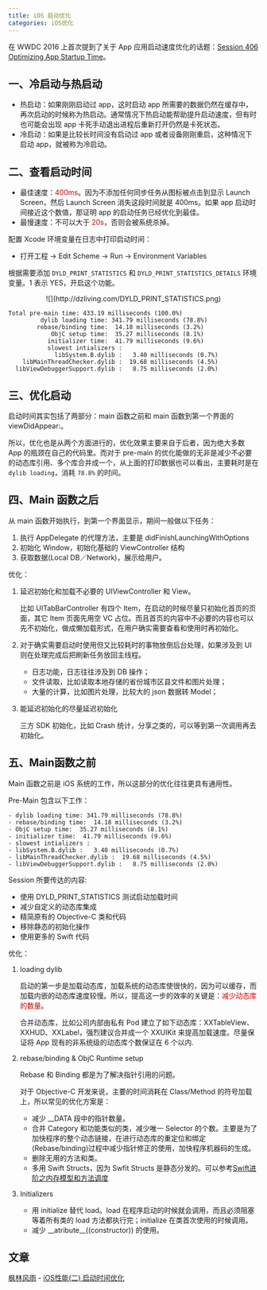 ```yaml
---
title: iOS 启动优化
categories: iOS优化
---
```


在 WWDC 2016 上首次提到了关于 App 应用启动速度优化的话题：[Session 406 Optimizing App Startup Time](https://developer.apple.com/videos/play/wwdc2016/406/)。

## 一、冷启动与热启动

* 热启动：如果刚刚启动过 app，这时启动 app 所需要的数据仍然在缓存中，再次启动的时候称为热启动。通常情况下热启动能帮助提升启动速度，但有时也可能会出现 app 卡死手动退出进程后重新打开仍然是卡死状态。
* 冷启动：如果是比较长时间没有启动过 app 或者设备刚刚重启，这种情况下启动 app，就被称为冷启动。


## 二、查看启动时间

* 最佳速度：<font color=#cc0000>400ms</font>。因为不添加任何同步任务从图标被点击到显示 Launch Screen，然后 Launch Screen 消失这段时间就是 400ms。如果 app 启动时间接近这个数值，那证明 app 的启动任务已经优化到最佳。
* 最慢速度：不可以大于 <font color=#cc0000>20s</font>，否则会被系统杀掉。

配置 Xcode 环境变量在日志中打印启动时间：

* 打开工程 -> Edit Scheme -> Run -> Environment Variables

根据需要添加 `DYLD_PRINT_STATISTICS` 和 `DYLD_PRINT_STATISTICS_DETAILS` 环境变量。1 表示 YES，开启这个功能。

<center>
![](http://dzliving.com/DYLD_PRINT_STATISTICS.png)
</center>

```
Total pre-main time: 433.19 milliseconds (100.0%)
         dylib loading time: 341.79 milliseconds (78.8%)
        rebase/binding time:  14.18 milliseconds (3.2%)
            ObjC setup time:  35.27 milliseconds (8.1%)
           initializer time:  41.79 milliseconds (9.6%)
           slowest intializers :
             libSystem.B.dylib :   3.40 milliseconds (0.7%)
    libMainThreadChecker.dylib :  19.68 milliseconds (4.5%)
  libViewDebuggerSupport.dylib :   8.75 milliseconds (2.0%)
```


## 三、优化启动

启动时间其实包括了两部分：main 函数之前和 main 函数到第一个界面的 viewDidAppear:。

所以，优化也是从两个方面进行的，优化效果主要来自于后者，因为绝大多数 App 的瓶颈在自己的代码里。而对于 pre-main 的优化能做的无非是减少不必要的动态库引用、多个库合并成一个，从上面的打印数据也可以看出，主要耗时是在 `dylib loading`，消耗 `78.8%` 的时间。


## 四、Main 函数之后

从 main 函数开始执行，到第一个界面显示，期间一般做以下任务：

1. 执行 AppDelegate 的代理方法，主要是 didFinishLaunchingWithOptions
2. 初始化 Window，初始化基础的 ViewController 结构
3. 获取数据(Local DB／Network)，展示给用户。

优化：

1. 延迟初始化和加载不必要的 UIViewController 和 View。

	比如 UITabBarController 有四个 Item，在启动的时候尽量只初始化首页的页面，其它 Item 页面先用空 VC 占位。而且首页的内容中不必要的内容也可以先不初始化，做成懒加载形式，在用户确实需要查看和使用时再初始化。

2. 对于确实需要启动时使用但又比较耗时的事物放倒后台处理，如果涉及到 UI 则在处理完成后把刷新任务放回主线程。

	* 日志功能，日志往往涉及到 DB 操作；
	* 文件读取，比如读取本地存储的省份城市区县文件和图片处理；
	* 大量的计算，比如图片处理，比较大的 json 数据转 Model；

3. 能延迟初始化的尽量延迟初始化

	三方 SDK 初始化，比如 Crash 统计，分享之类的，可以等到第一次调用再去初始化。


## 五、Main函数之前

Main 函数之前是 iOS 系统的工作，所以这部分的优化往往更具有通用性。

Pre-Main 包含以下工作：

```
- dylib loading time: 341.79 milliseconds (78.8%)
- rebase/binding time:  14.18 milliseconds (3.2%)
- ObjC setup time:  35.27 milliseconds (8.1%)
- initializer time:  41.79 milliseconds (9.6%)
- slowest intializers :
- libSystem.B.dylib :   3.40 milliseconds (0.7%)
- libMainThreadChecker.dylib :  19.68 milliseconds (4.5%)
- libViewDebuggerSupport.dylib :   8.75 milliseconds (2.0%)
```

Session 所要传达的内容:

* 使用 DYLD\_PRINT\_STATISTICS 测试启动加载时间
* 减少自定义的动态库集成
* 精简原有的 Objective-C 类和代码
* 移除静态的初始化操作
* 使用更多的 Swift 代码

优化：

1. loading dylib

	启动的第一步是加载动态库，加载系统的动态库使很快的，因为可以缓存，而加载内嵌的动态库速度较慢。所以，提高这一步的效率的关键是：<font color=#cc0000>减少动态库的数量</font>。

	合并动态库，比如公司内部由私有 Pod 建立了如下动态库：XXTableView、XXHUD、XXLabel，强烈建议合并成一个 XXUIKit 来提高加载速度。尽量保证将 App 现有的非系统级的动态库个数保证在 6 个以内.

2. rebase/binding & ObjC Runtime setup

	Rebase 和 Binding 都是为了解决指针引用的问题。
	
	对于 Objective-C 开发来说，主要的时间消耗在 Class/Method 的符号加载上，所以常见的优化方案是：

	* 减少 __DATA 段中的指针数量。
	* 合并 Category 和功能类似的类，减少唯一 Selector 的个数。主要是为了加快程序的整个动态链接，在进行动态库的重定位和绑定(Rebase/binding)过程中减少指针修正的使用，加快程序机器码的生成。
	* 删除无用的方法和类。
	* 多用 Swift Structs，因为 Swfit Structs 是静态分发的。可以参考[Swift进阶之内存模型和方法调度](https%3A%2F%2Fblog.csdn.net%2Fhello_hwc%2Farticle%2Fdetails%2F53147910)

3. Initializers

	* 用 initialize 替代 load。load 在程序启动的时候就会调用，而且必须阻塞等着所有类的 load 方法都执行完；initialize 在类首次使用的时候调用。
	* 减少 \_\_atribute\_\_((constructor)) 的使用。


## 文章

[枫林风雨](https://www.jianshu.com/u/20b544b226ff) - [iOS性能(二) 启动时间优化](https://www.jianshu.com/p/8311b8d7e8bb)